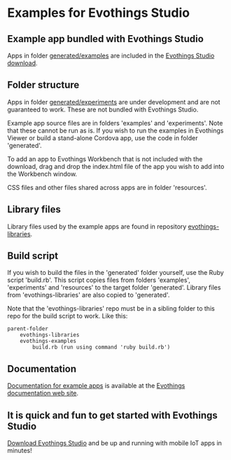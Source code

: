 # Examples for Evothings Studio

## Example app bundled with Evothings Studio

Apps in folder [generated/examples](https://github.com/evothings/evothings-examples/tree/master/generated/examples) are included in the [Evothings Studio download](http://evothings.com/download).

## Folder structure

Apps in folder [generated/experiments](https://github.com/evothings/evothings-examples/tree/master/generated/experiments) are under development and are not guaranteed to work. These are not bundled with Evothings Studio.

Example app source files are in folders 'examples' and 'experiments'. Note that these cannot be run as is. If you wish to run the examples in Evothings Viewer or build a stand-alone Cordova app, use the code in folder 'generated'.

To add an app to Evothings Workbench that is not included with the download, drag and drop the index.html file of the app you wish to add into the Workbench window.

CSS files and other files shared across apps are in folder 'resources'.

## Library files

Library files used by the example apps are found in repository [evothings-libraries](https://github.com/evothings/evothings-libraries).

## Build script

If you wish to build the files in the 'generated' folder yourself, use the Ruby script 'build.rb'. This script copies files from folders 'examples', 'experiments' and 'resources' to the target folder 'generated'. Library files from 'evothings-libraries' are also copied to 'generated'.

Note that the 'evothings-libraries' repo must be in a sibling folder to this repo for the build script to work. Like this:

    parent-folder
        evothings-libraries
        evothings-examples
            build.rb (run using command 'ruby build.rb')

<!-- To remove files copied by 'build.rb', run 'git clean -fdX'. -->

## Documentation

[Documentation for example apps](https://evothings.com/doc/examples/examples.html) is available at the [Evothings documentation web site](https://evothings.com/doc/).

## It is quick and fun to get started with Evothings Studio

[Download Evothings Studio](http://evothings.com/download) and be up and running with mobile IoT apps in minutes!
